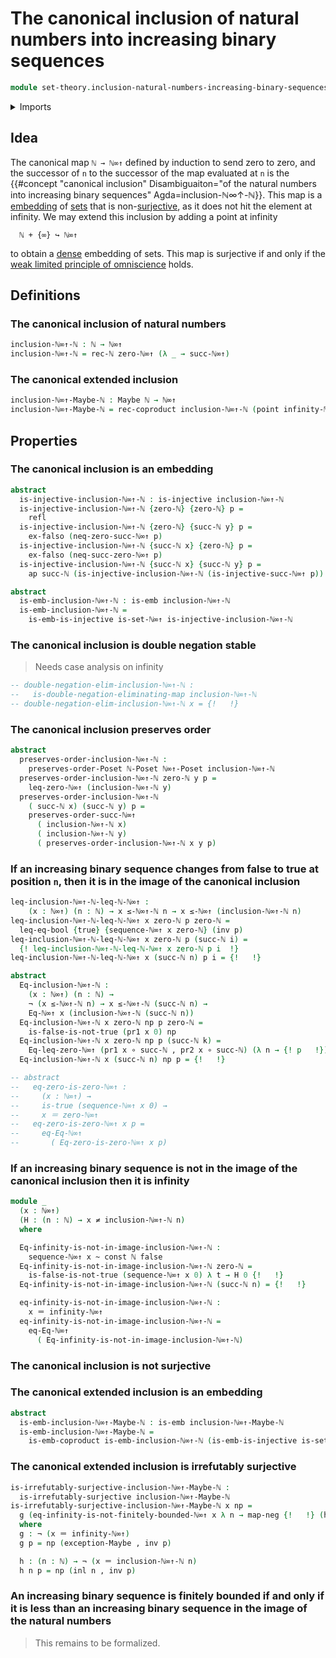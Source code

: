 # The canonical inclusion of natural numbers into increasing binary sequences

```agda
module set-theory.inclusion-natural-numbers-increasing-binary-sequences where
```

<details><summary>Imports</summary>

```agda
open import elementary-number-theory.decidable-total-order-natural-numbers
open import elementary-number-theory.equality-natural-numbers
open import elementary-number-theory.inequality-natural-numbers
open import elementary-number-theory.natural-numbers

open import foundation.action-on-identifications-functions
open import foundation.booleans
open import foundation.constant-maps
open import foundation.coproduct-types
open import foundation.dependent-pair-types
open import foundation.double-negation-stable-equality
open import foundation.embeddings
open import foundation.empty-types
open import foundation.equality-coproduct-types
open import foundation.equivalences
open import foundation.function-extensionality
open import foundation.function-types
open import foundation.functoriality-coproduct-types
open import foundation.homotopies
open import foundation.inequality-booleans
open import foundation.injective-maps
open import foundation.logical-operations-booleans
open import foundation.maybe
open import foundation.negated-equality
open import foundation.negation
open import foundation.propositions
open import foundation.retractions
open import foundation.retracts-of-types
open import foundation.sections
open import foundation.sets
open import foundation.subtypes
open import foundation.tight-apartness-relations
open import foundation.unit-type
open import foundation.universe-levels

open import foundation-core.identity-types

open import logic.double-negation-eliminating-maps
open import logic.irrefutably-surjective-maps

open import order-theory.order-preserving-maps-posets

open import set-theory.cantor-space
open import set-theory.finite-elements-increasing-binary-sequences
open import set-theory.increasing-binary-sequences
open import set-theory.inequality-increasing-binary-sequences
```

</details>

## Idea

The canonical map `ℕ → ℕ∞↑` defined by induction to send zero to zero, and the
successor of `n` to the successor of the map evaluated at `n` is the
{{#concept "canonical inclusion" Disambiguaiton="of the natural numbers into increasing binary sequences" Agda=inclusion-ℕ∞↑-ℕ}}.
This map is a [embedding](foundation-core.embeddings.md) of
[sets](foundation-core.sets.md) that is
non-[surjective](foundation.surjective-maps.md), as it does not hit the element
at infinity. We may extend this inclusion by adding a point at infinity

```text
  ℕ + {∞} ↪ ℕ∞↑
```

to obtain a [dense](logic.irrefutably-surjective-maps.md) embedding of sets.
This map is surjective if and only if the
[weak limited principle of omniscience](foundation.weak-limited-principle-of-omniscience.md)
holds.

## Definitions

### The canonical inclusion of natural numbers

```agda
inclusion-ℕ∞↑-ℕ : ℕ → ℕ∞↑
inclusion-ℕ∞↑-ℕ = rec-ℕ zero-ℕ∞↑ (λ _ → succ-ℕ∞↑)
```

### The canonical extended inclusion

```agda
inclusion-ℕ∞↑-Maybe-ℕ : Maybe ℕ → ℕ∞↑
inclusion-ℕ∞↑-Maybe-ℕ = rec-coproduct inclusion-ℕ∞↑-ℕ (point infinity-ℕ∞↑)
```

## Properties

### The canonical inclusion is an embedding

```agda
abstract
  is-injective-inclusion-ℕ∞↑-ℕ : is-injective inclusion-ℕ∞↑-ℕ
  is-injective-inclusion-ℕ∞↑-ℕ {zero-ℕ} {zero-ℕ} p =
    refl
  is-injective-inclusion-ℕ∞↑-ℕ {zero-ℕ} {succ-ℕ y} p =
    ex-falso (neq-zero-succ-ℕ∞↑ p)
  is-injective-inclusion-ℕ∞↑-ℕ {succ-ℕ x} {zero-ℕ} p =
    ex-falso (neq-succ-zero-ℕ∞↑ p)
  is-injective-inclusion-ℕ∞↑-ℕ {succ-ℕ x} {succ-ℕ y} p =
    ap succ-ℕ (is-injective-inclusion-ℕ∞↑-ℕ (is-injective-succ-ℕ∞↑ p))

abstract
  is-emb-inclusion-ℕ∞↑-ℕ : is-emb inclusion-ℕ∞↑-ℕ
  is-emb-inclusion-ℕ∞↑-ℕ =
    is-emb-is-injective is-set-ℕ∞↑ is-injective-inclusion-ℕ∞↑-ℕ
```

### The canonical inclusion is double negation stable

> Needs case analysis on infinity

```agda
-- double-negation-elim-inclusion-ℕ∞↑-ℕ :
--   is-double-negation-eliminating-map inclusion-ℕ∞↑-ℕ
-- double-negation-elim-inclusion-ℕ∞↑-ℕ x = {!   !}
```

### The canonical inclusion preserves order

```agda
abstract
  preserves-order-inclusion-ℕ∞↑-ℕ :
    preserves-order-Poset ℕ-Poset ℕ∞↑-Poset inclusion-ℕ∞↑-ℕ
  preserves-order-inclusion-ℕ∞↑-ℕ zero-ℕ y p =
    leq-zero-ℕ∞↑ (inclusion-ℕ∞↑-ℕ y)
  preserves-order-inclusion-ℕ∞↑-ℕ
    ( succ-ℕ x) (succ-ℕ y) p =
    preserves-order-succ-ℕ∞↑
      ( inclusion-ℕ∞↑-ℕ x)
      ( inclusion-ℕ∞↑-ℕ y)
      ( preserves-order-inclusion-ℕ∞↑-ℕ x y p)
```

### If an increasing binary sequence changes from false to true at position `n`, then it is in the image of the canonical inclusion

```agda
leq-inclusion-ℕ∞↑-ℕ-leq-ℕ-ℕ∞↑ :
    (x : ℕ∞↑) (n : ℕ) → x ≤-ℕ∞↑-ℕ n → x ≤-ℕ∞↑ (inclusion-ℕ∞↑-ℕ n)
leq-inclusion-ℕ∞↑-ℕ-leq-ℕ-ℕ∞↑ x zero-ℕ p zero-ℕ =
  leq-eq-bool {true} {sequence-ℕ∞↑ x zero-ℕ} (inv p)
leq-inclusion-ℕ∞↑-ℕ-leq-ℕ-ℕ∞↑ x zero-ℕ p (succ-ℕ i) =
  {! leq-inclusion-ℕ∞↑-ℕ-leq-ℕ-ℕ∞↑ x zero-ℕ p i  !}
leq-inclusion-ℕ∞↑-ℕ-leq-ℕ-ℕ∞↑ x (succ-ℕ n) p i = {!   !}

abstract
  Eq-inclusion-ℕ∞↑-ℕ :
    (x : ℕ∞↑) (n : ℕ) →
    ¬ (x ≤-ℕ∞↑-ℕ n) → x ≤-ℕ∞↑-ℕ (succ-ℕ n) →
    Eq-ℕ∞↑ x (inclusion-ℕ∞↑-ℕ (succ-ℕ n))
  Eq-inclusion-ℕ∞↑-ℕ x zero-ℕ np p zero-ℕ =
    is-false-is-not-true (pr1 x 0) np
  Eq-inclusion-ℕ∞↑-ℕ x zero-ℕ np p (succ-ℕ k) =
    Eq-leq-zero-ℕ∞↑ (pr1 x ∘ succ-ℕ , pr2 x ∘ succ-ℕ) (λ n → {! p   !}) k
  Eq-inclusion-ℕ∞↑-ℕ x (succ-ℕ n) np p = {!   !}

-- abstract
--   eq-zero-is-zero-ℕ∞↑ :
--     (x : ℕ∞↑) →
--     is-true (sequence-ℕ∞↑ x 0) →
--     x ＝ zero-ℕ∞↑
--   eq-zero-is-zero-ℕ∞↑ x p =
--     eq-Eq-ℕ∞↑
--       ( Eq-zero-is-zero-ℕ∞↑ x p)
```

### If an increasing binary sequence is not in the image of the canonical inclusion then it is infinity

```agda
module _
  (x : ℕ∞↑)
  (H : (n : ℕ) → x ≠ inclusion-ℕ∞↑-ℕ n)
  where

  Eq-infinity-is-not-in-image-inclusion-ℕ∞↑-ℕ :
    sequence-ℕ∞↑ x ~ const ℕ false
  Eq-infinity-is-not-in-image-inclusion-ℕ∞↑-ℕ zero-ℕ =
    is-false-is-not-true (sequence-ℕ∞↑ x 0) λ t → H 0 {!   !}
  Eq-infinity-is-not-in-image-inclusion-ℕ∞↑-ℕ (succ-ℕ n) = {!   !}

  eq-infinity-is-not-in-image-inclusion-ℕ∞↑-ℕ :
    x ＝ infinity-ℕ∞↑
  eq-infinity-is-not-in-image-inclusion-ℕ∞↑-ℕ =
    eq-Eq-ℕ∞↑
      ( Eq-infinity-is-not-in-image-inclusion-ℕ∞↑-ℕ)
```

### The canonical inclusion is not surjective

### The canonical extended inclusion is an embedding

```agda
abstract
  is-emb-inclusion-ℕ∞↑-Maybe-ℕ : is-emb inclusion-ℕ∞↑-Maybe-ℕ
  is-emb-inclusion-ℕ∞↑-Maybe-ℕ =
    is-emb-coproduct is-emb-inclusion-ℕ∞↑-ℕ (is-emb-is-injective is-set-ℕ∞↑ (is-injective-point infinity-ℕ∞↑)) {!   !}
```

### The canonical extended inclusion is irrefutably surjective

```agda
is-irrefutably-surjective-inclusion-ℕ∞↑-Maybe-ℕ :
  is-irrefutably-surjective inclusion-ℕ∞↑-Maybe-ℕ
is-irrefutably-surjective-inclusion-ℕ∞↑-Maybe-ℕ x np =
  g (eq-infinity-is-not-finitely-bounded-ℕ∞↑ x λ n → map-neg {!   !} (h n)) -- TODO: need succ condition
  where
  g : ¬ (x ＝ infinity-ℕ∞↑)
  g p = np (exception-Maybe , inv p)

  h : (n : ℕ) → ¬ (x ＝ inclusion-ℕ∞↑-ℕ n)
  h n p = np (inl n , inv p)
```

### An increasing binary sequence is finitely bounded if and only if it is less than an increasing binary sequence in the image of the natural numbers

> This remains to be formalized.
